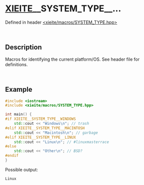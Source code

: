 # [XIEITE](../xieite.md)\_\_SYSTEM\_TYPE\_\_...
Defined in header [<xieite/macros/SYSTEM_TYPE.hpp>](../../include/xieite/macros/SYSTEM_TYPE.hpp)

&nbsp;

## Description
Macros for identifying the current platform/OS. See header file for definitions.

&nbsp;

## Example
```cpp
#include <iostream>
#include <xieite/macros/SYSTEM_TYPE.hpp>

int main() {
#if XIEITE__SYSTEM_TYPE__WINDOWS
    std::cout << "Windows\n"; // trash
#elif XIEITE__SYSTEM_TYPE__MACINTOSH
    std::cout << "Macintosh\n"; // garbage
#elif XIEITE__SYSTEM_TYPE__LINUX
    std::cout << "Linux\n"; // #linuxmasterrace
#else
    std::cout << "Other\n"; // BSD?
#endif
}
```
Possible output:
```
Linux
```
